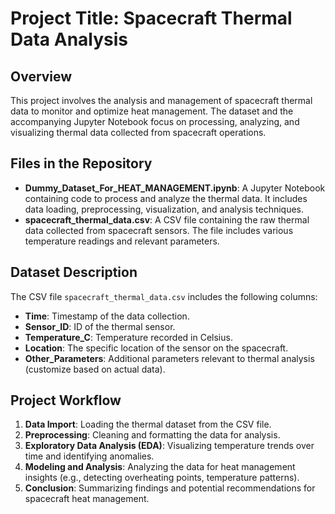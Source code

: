 # Project Title: Spacecraft Thermal Data Analysis

## Overview
This project involves the analysis and management of spacecraft thermal data to monitor and optimize heat management. The dataset and the accompanying Jupyter Notebook focus on processing, analyzing, and visualizing thermal data collected from spacecraft operations.

## Files in the Repository
- **Dummy_Dataset_For_HEAT_MANAGEMENT.ipynb**: A Jupyter Notebook containing code to process and analyze the thermal data. It includes data loading, preprocessing, visualization, and analysis techniques.
- **spacecraft_thermal_data.csv**: A CSV file containing the raw thermal data collected from spacecraft sensors. The file includes various temperature readings and relevant parameters.

## Dataset Description
The CSV file `spacecraft_thermal_data.csv` includes the following columns:
- **Time**: Timestamp of the data collection.
- **Sensor_ID**: ID of the thermal sensor.
- **Temperature_C**: Temperature recorded in Celsius.
- **Location**: The specific location of the sensor on the spacecraft.
- **Other_Parameters**: Additional parameters relevant to thermal analysis (customize based on actual data).

## Project Workflow
1. **Data Import**: Loading the thermal dataset from the CSV file.
2. **Preprocessing**: Cleaning and formatting the data for analysis.
3. **Exploratory Data Analysis (EDA)**: Visualizing temperature trends over time and identifying anomalies.
4. **Modeling and Analysis**: Analyzing the data for heat management insights (e.g., detecting overheating points, temperature patterns).
5. **Conclusion**: Summarizing findings and potential recommendations for spacecraft heat management.
